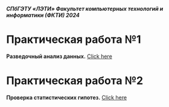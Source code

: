 ***СПбГЭТУ «ЛЭТИ»
Факультет компьютерных технологий и информатики (ФКТИ) 2024***
# Практическая работа №1
**Разведочный анализ данных.**
[Click here](/Prac1)
# Практическая работа №2
**Проверка статистических гипотез.**
[Click here](/Prac2)